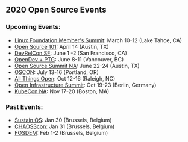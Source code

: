 ## 2020 Open Source Events

### Upcoming Events:
* [Linux Foundation Member's Summit](https://events.linuxfoundation.org/lf-member-summit/): March 10-12 (Lake Tahoe, CA)
* [Open Source 101](https://opensource101.com/events/austin-2020/): April 14 (Austin, TX)
* [DevRelCon SF](https://sf2020.devrel.net/): June 1 -2 (San Francisco, CA)
* [OpenDev + PTG](https://www.eventbrite.com/e/opendev-ptg-vancouver-2020-tickets-88923270897): June 8-11 (Vancouver, BC)
* [Open Source Summit NA](https://events.linuxfoundation.org/open-source-summit-north-america/): June 22-24 (Austin, TX) 
* [OSCON](https://conferences.oreilly.com/oscon/oscon-or): July 13-16 (Portland, OR) 
* [All Things Open](https://2020.allthingsopen.org/): Oct 12-16 (Raleigh, NC) 
* [Open Infrastructure Summit](https://www.openstack.org/events/opendev-ptg-2020/): Oct 19-23 (Berlin, Germany)
* [KubeCon NA](https://events20.linuxfoundation.org/events/kubecon-cloudnativecon-north-america-2020/): Nov 17-20 (Boston, MA)


### Past Events:
* [Sustain OS](https://opencollective.com/sustainoss/events/sustain-2020-5874aeeb): Jan 30 (Brussels, Belgium) 
* [CHAOSScon](https://chaoss.community/chaosscon-2020-eu/): Jan 31 (Brussels, Belgium) 
* [FOSDEM](https://fosdem.org/2020/): Feb 1-2 (Brussels, Belgium) 
